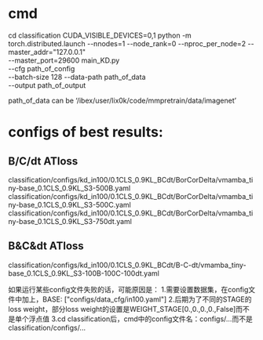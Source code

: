 # cmd
cd classification
CUDA_VISIBLE_DEVICES=0,1 python -m torch.distributed.launch --nnodes=1 --node_rank=0 --nproc_per_node=2 --master_addr="127.0.0.1" \
--master_port=29600 main_KD.py \
--cfg path_of_config \
--batch-size 128 --data-path path_of_data \
--output path_of_output

path_of_data can be ‘/ibex/user/lix0k/code/mmpretrain/data/imagenet’

# configs of best results:
## B/C/dt ATloss
  classification/configs/kd_in100/0.1CLS_0.9KL_BCdt/BorCorDelta/vmamba_tiny-base_0.1CLS_0.9KL_S3-500B.yaml
  classification/configs/kd_in100/0.1CLS_0.9KL_BCdt/BorCorDelta/vmamba_tiny-base_0.1CLS_0.9KL_S3-500C.yaml
  classification/configs/kd_in100/0.1CLS_0.9KL_BCdt/BorCorDelta/vmamba_tiny-base_0.1CLS_0.9KL_S3-750dt.yaml
## B&C&dt ATloss
  classification/configs/kd_in100/0.1CLS_0.9KL_BCdt/B-C-dt/vmamba_tiny-base_0.1CLS_0.9KL_S3-100B-100C-100dt.yaml 

如果运行某些config文件失败的话，可能原因是：
1.需要设置数据集，在config文件中加上，BASE: ["configs/data_cfg/in100.yaml"]
2.后期为了不同的STAGE的loss weight，部分loss weight的设置是WEIGHT_STAGE[0.,0.,0.,0.,False]而不是单个浮点值
3.cd classification后，cmd中的config文件名：configs/...而不是classification/configs/...
